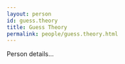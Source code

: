 ```yaml
---
layout: person
id: guess.theory
title: Guess Theory
permalink: people/guess.theory.html
---
```


Person details...